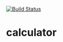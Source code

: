 [![Build Status](https://travis-ci.com/FerhatYilmaz1986/calculator.svg?branch=master)](https://travis-ci.com/FerhatYilmaz1986/calculator)

# calculator